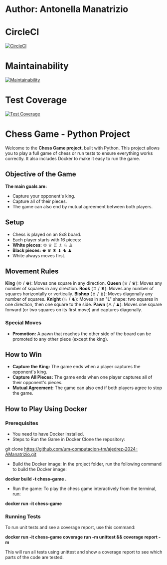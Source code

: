# Author: Antonella Manatrizio 


# CircleCI
[![CircleCI](https://dl.circleci.com/status-badge/img/gh/um-computacion-tm/ajedrez-2024-AManatrizio/tree/main.svg?style=svg)](https://dl.circleci.com/status-badge/redirect/gh/um-computacion-tm/ajedrez-2024-AManatrizio/tree/main)

# Maintainability
[![Maintainability](https://api.codeclimate.com/v1/badges/b881fe6f2b0d203478b7/maintainability)](https://codeclimate.com/github/um-computacion-tm/first-circleci-AManatrizio/maintainability)

# Test Coverage
[![Test Coverage](https://api.codeclimate.com/v1/badges/b881fe6f2b0d203478b7/test_coverage)](https://codeclimate.com/github/um-computacion-tm/first-circleci-AManatrizio/test_coverage)



# Chess Game - Python Project

Welcome to the **Chess Game project**, built with Python. This project allows you to play a full game of chess or run tests to ensure everything works correctly. It also includes Docker to make it easy to run the game.

## Objective of the Game
**The main goals are:**
- Capture your opponent's king.
- Capture all of their pieces.
- The game can also end by mutual agreement between both players.

## Setup
- Chess is played on an 8x8 board.
- Each player starts with 16 pieces:
- **White pieces:** ♔ ♕ ♖ ♗ ♘ ♙
- **Black pieces:** ♚ ♛ ♜ ♝ ♞ ♟
- White always moves first.

## Movement Rules
**King** (♔ / ♚): Moves one square in any direction.
**Queen** (♕ / ♛): Moves any number of squares in any direction.
**Rook** (♖ / ♜): Moves any number of squares horizontally or vertically.
**Bishop** (♗ / ♝): Moves diagonally any number of squares.
**Knight** (♘ / ♞): Moves in an "L" shape: two squares in one direction, then one square to the side.
**Pawn** (♙ / ♟): Moves one square forward (or two squares on its first move) and captures diagonally.

### Special Moves
- **Promotion:** A pawn that reaches the other side of the board can be promoted to any other piece (except the king).

## How to Win
- **Capture the King:** The game ends when a player captures the opponent's king.
- **Capture All Pieces:** The game ends when one player captures all of their opponent's pieces.
- **Mutual Agreement:** The game can also end if both players agree to stop the game.

## How to Play Using Docker
### Prerequisites
- You need to have Docker installed.
- Steps to Run the Game in Docker
Clone the repository:

git clone https://github.com/um-computacion-tm/ajedrez-2024-AManatrizio.git
- Build the Docker image: In the project folder, run the following command to build the Docker image:

**docker build -t chess-game .**

- Run the game: To play the chess game interactively from the terminal, run:

**docker run -it chess-game**

### Running Tests
To run unit tests and see a coverage report, use this command:

**docker run -it chess-game coverage run -m unittest && coverage report -m**

This will run all tests using unittest and show a coverage report to see which parts of the code are tested.